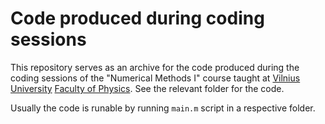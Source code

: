 # Code produced during coding sessions

This repository serves as an archive for the code produced during the coding
sessions of the "Numerical Methods I" course taught at [Vilnius
University](https://www.vu.lt) [Faculty of Physics](https://www.ff.vu.lt/).
See the relevant folder for the code.

Usually the code is runable by running `main.m` script in a respective
folder.

